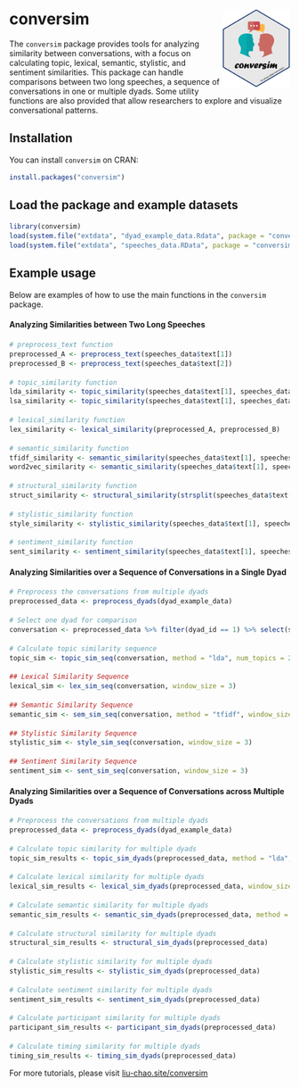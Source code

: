 
# conversim <img src="man/figures/conversim_logo.png" align="right" height="139" alt="logo" style="float:right; height:139px;"/>

The `conversim` package provides tools for analyzing similarity between
conversations, with a focus on calculating topic, lexical, semantic,
stylistic, and sentiment similarities. This package can handle
comparisons between two long speeches, a sequence of conversations in
one or multiple dyads. Some utility functions are also provided that
allow researchers to explore and visualize conversational patterns.

## Installation

You can install `conversim` on CRAN:

``` r
install.packages("conversim")
```

## Load the package and example datasets

``` r
library(conversim)
load(system.file("extdata", "dyad_example_data.Rdata", package = "conversim"))
load(system.file("extdata", "speeches_data.RData", package = "conversim"))
```

## Example usage

Below are examples of how to use the main functions in the `conversim`
package.

#### Analyzing Similarities between Two Long Speeches

``` r
# preprocess_text function
preprocessed_A <- preprocess_text(speeches_data$text[1])
preprocessed_B <- preprocess_text(speeches_data$text[2])

# topic_similarity function
lda_similarity <- topic_similarity(speeches_data$text[1], speeches_data$text[2], method = "lda", num_topics = 5)
lsa_similarity <- topic_similarity(speeches_data$text[1], speeches_data$text[2], method = "lsa", num_topics = 5)

# lexical_similarity function
lex_similarity <- lexical_similarity(preprocessed_A, preprocessed_B)

# semantic_similarity function
tfidf_similarity <- semantic_similarity(speeches_data$text[1], speeches_data$text[2], method = "tfidf")
word2vec_similarity <- semantic_similarity(speeches_data$text[1], speeches_data$text[2], method = "word2vec")

# structural_similarity function
struct_similarity <- structural_similarity(strsplit(speeches_data$text[1], "\n")[[1]], strsplit(speeches_data$text[2], "\n")[[1]])

# stylistic_similarity function
style_similarity <- stylistic_similarity(speeches_data$text[1], speeches_data$text[2])

# sentiment_similarity function
sent_similarity <- sentiment_similarity(speeches_data$text[1], speeches_data$text[2])
```

#### Analyzing Similarities over a Sequence of Conversations in a Single Dyad

``` r
# Preprocess the conversations from multiple dyads
preprocessed_data <- preprocess_dyads(dyad_example_data)

# Select one dyad for comparison
conversation <- preprocessed_data %>% filter(dyad_id == 1) %>% select(speaker_id, processed_text)

# Calculate topic similarity sequence
topic_sim <- topic_sim_seq(conversation, method = "lda", num_topics = 2, window_size = 3)

## Lexical Similarity Sequence
lexical_sim <- lex_sim_seq(conversation, window_size = 3)

## Semantic Similarity Sequence
semantic_sim <- sem_sim_seq(conversation, method = "tfidf", window_size = 3)

## Stylistic Similarity Sequence
stylistic_sim <- style_sim_seq(conversation, window_size = 3)

## Sentiment Similarity Sequence
sentiment_sim <- sent_sim_seq(conversation, window_size = 3)
```

#### Analyzing Similarities over a Sequence of Conversations across Multiple Dyads

``` r
# Preprocess the conversations from multiple dyads
preprocessed_data <- preprocess_dyads(dyad_example_data)

# Calculate topic similarity for multiple dyads
topic_sim_results <- topic_sim_dyads(preprocessed_data, method = "lda", num_topics = 3, window_size = 2)

# Calculate lexical similarity for multiple dyads
lexical_sim_results <- lexical_sim_dyads(preprocessed_data, window_size = 2)

# Calculate semantic similarity for multiple dyads
semantic_sim_results <- semantic_sim_dyads(preprocessed_data, method = "tfidf", window_size = 2)

# Calculate structural similarity for multiple dyads
structural_sim_results <- structural_sim_dyads(preprocessed_data)

# Calculate stylistic similarity for multiple dyads
stylistic_sim_results <- stylistic_sim_dyads(preprocessed_data)

# Calculate sentiment similarity for multiple dyads
sentiment_sim_results <- sentiment_sim_dyads(preprocessed_data)

# Calculate participant similarity for multiple dyads
participant_sim_results <- participant_sim_dyads(preprocessed_data)

# Calculate timing similarity for multiple dyads
timing_sim_results <- timing_sim_dyads(preprocessed_data)
```

For more tutorials, please visit
[liu-chao.site/conversim](liu-chao.site/conversim)
